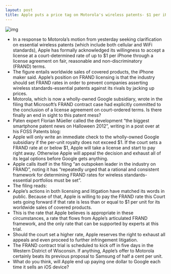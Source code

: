 ```yaml
---
layout: post
title: Apple puts a price tag on Motorola's wireless patents- $1 per iPhone
---
```

![img](http://media.idownloadblog.com/wp-content/uploads/2012/06/Apple-vs-Motorola-lawsuit-image-001.jpg)
* In a response to Motorola’s motion from yesterday seeking clarification on essential wireless patents (which include both cellular and WiFi standards), Apple has formally acknowledged its willingness to accept a license at a court-determined rate of up to $1 per iPhone through a license agreement on fair, reasonable and non-discriminatory (FRAND) terms.
* The figure entails worldwide sales of covered products, the iPhone maker said. Apple’s position on FRAND licensing is that the industry should set FRAND rates in order to prevent companies asserting wireless standards-essential patents against its rivals by jacking up prices.
* Motorola, which is now a wholly-owned Google subsidiary, wrote in the filing that Microsoft’s FRAND contract case had explicitly committed to the conclusion of a license agreement on court-ordered terms. Is there finally an end in sight to this patent mess?
* Paten expert Florian Müeller called the development “the biggest smartphone patent news on Halloween 2012”, writing in a post over at his FOSS Patents blog:
* Apple will only write an immediate check to the wholly-owned Google subsidiary if the per-unit royalty does not exceed $1. If the court sets a FRAND rate at or below $1, Apple will take a license and start to pay right away. Otherwise Apple will appeal the decision and exhaust all of its legal options before Google gets anything.
* Apple calls itself in the filing “an outspoken leader in the industry on FRAND”, noting it has “repeatedly urged that a rational and consistent framework for determining FRAND rates for wireless standards-essential portfolios must be set”.
* The filing reads:
* Apple’s actions in both licensing and litigation have matched its words in public. Because of that, Apple is willing to pay the FRAND rate this Court sets going forward if that rate is less than or equal to $1 per unit for its worldwide sales of covered products.
* This is the rate that Apple believes is appropriate in these circumstances, a rate that flows from Apple’s articulated FRAND framework, and the only rate that can be supported by experts at this trial.
* Should the court set a higher rate, Apple reserves the right to exhaust all appeals and even proceed to further infringement litigation.
* The FRAND contract trial is scheduled to kick off in five days in the Western District of Wisconsin. If anything, Apple’s offer to Motorola certainly beats its previous proposal to Samsung of half a cent per unit.
* What do you think, will Apple end up paying one dollar to Google each time it sells an iOS device?

